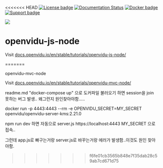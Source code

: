 <<<<<<< HEAD
[![License badge](https://img.shields.io/badge/license-Apache2-orange.svg)](http://www.apache.org/licenses/LICENSE-2.0)
[![Documentation Status](https://readthedocs.org/projects/openvidu/badge/?version=stable)](https://docs.openvidu.io/en/stable/?badge=stable)
[![Docker badge](https://img.shields.io/docker/pulls/openvidu/openvidu-server-kms.svg)](https://hub.docker.com/r/openvidu/openvidu-server-kms)
[![Support badge](https://img.shields.io/badge/support-sof-yellowgreen.svg)](https://openvidu.discourse.group/)

[![][OpenViduLogo]](http://openvidu.io)

openvidu-js-node
===

Visit [docs.openvidu.io/en/stable/tutorials/openvidu-js-node/](http://docs.openvidu.io/en/stable/tutorials/openvidu-js-node/)

[OpenViduLogo]: https://secure.gravatar.com/avatar/5daba1d43042f2e4e85849733c8e5702?s=120
=======

openvidu-mvc-node


Visit [docs.openvidu.io/en/stable/tutorials/openvidu-mvc-node/](http://docs.openvidu.io/en/stable/tutorials/openvidu-mvc-node/)

[OpenViduLogo]: https://secure.gravatar.com/avatar/5daba1d43042f2e4e85849733c8e5702?s=120

readme.md
"docker-compose up" 으로 도커파일 불러오기 하면 session을 join 못하는 버그 발생.. 왜그런지 원인찾아야함.....

 docker run -p 4443:4443 --rm -e OPENVIDU_SECRET=MY_SECRET openvidu/openvidu-server-kms:2.21.0 

npm run dev 하면 자동으로 
server.js https://localhost:4443 MY_SECRET 으로 접속..

그런데 app.js로 빠구는거랑 server.js로 바꾸는거랑 에러가 발생함..이것도 원인 찾아야함.
>>>>>>> f6fe01cb3565b848e7f35dab28c59ab7cd671d75

